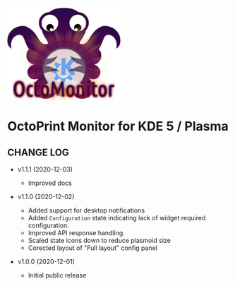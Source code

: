 ![OctoPrint-Monitor](img/logo.png)

# OctoPrint Monitor for KDE 5 / Plasma #

## CHANGE LOG ##

* v1.1.1 (2020-12-03)
   * Improved docs

* v1.1.0 (2020-12-02)
   * Added support for desktop notifications
   * Added `Configuration` state indicating lack of widget required configuration.
   * Improved API response handling.
   * Scaled state icons down to reduce plasmoid size
   * Corected layout of "Full layout" config panel

* v1.0.0 (2020-12-01)
   * Initial public release
